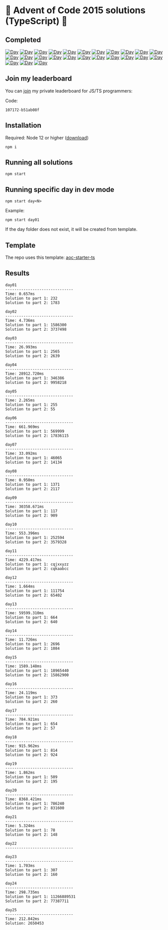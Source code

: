 # 🎄 Advent of Code 2015 solutions (TypeScript) 🎄

## Completed

[![Day](https://badgen.net/badge/01/%E2%98%85%E2%98%85/blue)](src/day01)
[![Day](https://badgen.net/badge/02/%E2%98%85%E2%98%85/blue)](src/day02)
[![Day](https://badgen.net/badge/03/%E2%98%85%E2%98%85/blue)](src/day03)
[![Day](https://badgen.net/badge/04/%E2%98%85%E2%98%85/blue)](src/day04)
[![Day](https://badgen.net/badge/05/%E2%98%85%E2%98%85/blue)](src/day05)
[![Day](https://badgen.net/badge/06/%E2%98%85%E2%98%85/blue)](src/day06)
[![Day](https://badgen.net/badge/07/%E2%98%85%E2%98%85/blue)](src/day07)
[![Day](https://badgen.net/badge/08/%E2%98%85%E2%98%85/blue)](src/day08)
[![Day](https://badgen.net/badge/09/%E2%98%85%E2%98%85/blue)](src/day09)
[![Day](https://badgen.net/badge/10/%E2%98%85%E2%98%85/blue)](src/day10)
[![Day](https://badgen.net/badge/11/%E2%98%85%E2%98%85/blue)](src/day11)
[![Day](https://badgen.net/badge/12/%E2%98%85%E2%98%85/blue)](src/day12)
[![Day](https://badgen.net/badge/13/%E2%98%85%E2%98%85/blue)](src/day13)
[![Day](https://badgen.net/badge/14/%E2%98%85%E2%98%85/blue)](src/day14)
[![Day](https://badgen.net/badge/15/%E2%98%85%E2%98%85/blue)](src/day15)
[![Day](https://badgen.net/badge/16/%E2%98%85%E2%98%85/blue)](src/day16)
[![Day](https://badgen.net/badge/17/%E2%98%85%E2%98%85/blue)](src/day17)
[![Day](https://badgen.net/badge/18/%E2%98%85%E2%98%85/blue)](src/day18)
[![Day](https://badgen.net/badge/19/%E2%98%85%E2%98%85/blue)](src/day19)
[![Day](https://badgen.net/badge/20/%E2%98%85%E2%98%85/blue)](src/day20)
[![Day](https://badgen.net/badge/21/%E2%98%85%E2%98%85/blue)](src/day21)
[![Day](https://badgen.net/badge/22/%E2%98%86%E2%98%86/red)](src/day22)
[![Day](https://badgen.net/badge/23/%E2%98%85%E2%98%85/blue)](src/day23)
[![Day](https://badgen.net/badge/24/%E2%98%85%E2%98%85/blue)](src/day24)
[![Day](https://badgen.net/badge/25/%E2%98%85%E2%98%86/yellow)](src/day25)

## Join my leaderboard

You can [join](https://adventofcode.com/2019/leaderboard/private) my private leaderboard for JS/TS programmers:

Code:

```
107172-b51ab08f
```

## Installation

Required: Node 12 or higher ([download](https://nodejs.org/en/download/))

```
npm i
```

## Running all solutions

```
npm start
```

## Running specific day in dev mode

```
npm start day<N>
```

Example:

```
npm start day01
```

If the day folder does not exist, it will be created from template.

## Template

The repo uses this template: [aoc-starter-ts](https://github.com/caderek/aoc-starter-ts)

## Results

```
day01
------------------------------
Time: 0.657ms
Solution to part 1: 232
Solution to part 2: 1783

day02
------------------------------
Time: 4.736ms
Solution to part 1: 1586300
Solution to part 2: 3737498

day03
------------------------------
Time: 26.993ms
Solution to part 1: 2565
Solution to part 2: 2639

day04
------------------------------
Time: 28912.720ms
Solution to part 1: 346386
Solution to part 2: 9958218

day05
------------------------------
Time: 2.265ms
Solution to part 1: 255
Solution to part 2: 55

day06
------------------------------
Time: 661.969ms
Solution to part 1: 569999
Solution to part 2: 17836115

day07
------------------------------
Time: 33.092ms
Solution to part 1: 46065
Solution to part 2: 14134

day08
------------------------------
Time: 0.950ms
Solution to part 1: 1371
Solution to part 2: 2117

day09
------------------------------
Time: 30358.671ms
Solution to part 1: 117
Solution to part 2: 909

day10
------------------------------
Time: 553.396ms
Solution to part 1: 252594
Solution to part 2: 3579328

day11
------------------------------
Time: 4229.417ms
Solution to part 1: cqjxxyzz
Solution to part 2: cqkaabcc

day12
------------------------------
Time: 1.664ms
Solution to part 1: 111754
Solution to part 2: 65402

day13
------------------------------
Time: 59599.310ms
Solution to part 1: 664
Solution to part 2: 640

day14
------------------------------
Time: 11.726ms
Solution to part 1: 2696
Solution to part 2: 1084

day15
------------------------------
Time: 1589.148ms
Solution to part 1: 18965440
Solution to part 2: 15862900

day16
------------------------------
Time: 24.119ms
Solution to part 1: 373
Solution to part 2: 260

day17
------------------------------
Time: 784.921ms
Solution to part 1: 654
Solution to part 2: 57

day18
------------------------------
Time: 915.962ms
Solution to part 1: 814
Solution to part 2: 924

day19
------------------------------
Time: 1.862ms
Solution to part 1: 509
Solution to part 2: 195

day20
------------------------------
Time: 8368.421ms
Solution to part 1: 786240
Solution to part 2: 831600

day21
------------------------------
Time: 5.324ms
Solution to part 1: 78
Solution to part 2: 148

day22
------------------------------

day23
------------------------------
Time: 1.703ms
Solution to part 1: 307
Solution to part 2: 160

day24
------------------------------
Time: 298.735ms
Solution to part 1: 11266889531
Solution to part 2: 77387711

day25
------------------------------
Time: 212.842ms
Solution: 2650453
```
